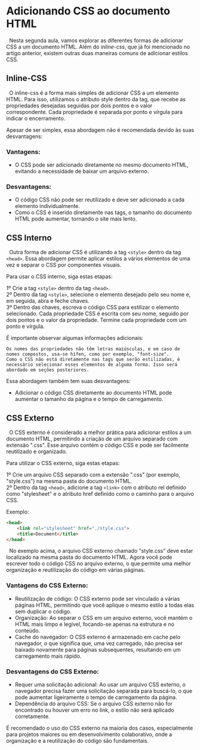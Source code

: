 # Adicionando CSS ao documento HTML

&nbsp; Nesta segunda aula, vamos explorar as diferentes formas de adicionar CSS a um documento HTML. Além do <i>inline-css</i>, que já foi mencionado no artigo anterior, existem outras duas maneiras comuns de adicionar estilos CSS.

## Inline-CSS

&nbsp; O inline-css é a forma mais simples de adicionar CSS a um elemento HTML. Para isso, utilizamos o atributo style dentro da tag, que recebe as propriedades desejadas seguidas por dois pontos e o valor correspondente. Cada propriedade é separada por ponto e vírgula para indicar o encerramento.

Apesar de ser simples, essa abordagem não é recomendada devido às suas desvantagens:

### Vantagens:

- O CSS pode ser adicionado diretamente no mesmo documento HTML, evitando a necessidade de baixar um arquivo externo.

### Desvantagens:

- O código CSS não pode ser reutilizado e deve ser adicionado a cada elemento individualmente.
- Como o CSS é inserido diretamente nas tags, o tamanho do documento HTML pode aumentar, tornando o site mais lento.

## CSS Interno

&nbsp; Outra forma de adicionar CSS é utilizando a tag ``<style>`` dentro da tag ``<head>``. Essa abordagem permite aplicar estilos a vários elementos de uma vez e separar o CSS por componentes visuais.

Para usar o CSS interno, siga estas etapas:

1º Crie a tag ``<style>`` dentro da tag ``<head>``. <br>
2º Dentro da tag ``<style>``, selecione o elemento desejado pelo seu nome e, em seguida, abra e feche chaves.<br>
3º Dentro das chaves, escreva o código CSS para estilizar o elemento selecionado. Cada propriedade CSS é escrita com seu nome, seguido por dois pontos e o valor da propriedade. Termine cada propriedade com um ponto e vírgula.<br>

É importante observar algumas informações adicionais:

    Os nomes das propriedades não têm letras maiúsculas, e em caso de nomes compostos, usa-se hífen, como por exemplo, "font-size".
    Como o CSS não está diretamente nas tags que serão estilizadas, é necessário selecionar esses elementos de alguma forma. Isso será abordado em seções posteriores.

Essa abordagem também tem suas desvantagens:

- Adicionar o código CSS diretamente ao documento HTML pode aumentar o tamanho da página e o tempo de carregamento.

## CSS Externo

&nbsp; O CSS externo é considerado a melhor prática para adicionar estilos a um documento HTML, permitindo a criação de um arquivo separado com extensão ".css". Esse arquivo contém o código CSS e pode ser facilmente reutilizado e organizado.

Para utilizar o CSS externo, siga estas etapas:

1º Crie um arquivo CSS separado com a extensão ".css" (por exemplo, "style.css") na mesma pasta do documento HTML.<br>
2º Dentro da tag ``<head>``, adicione a tag ``<link>`` com o atributo rel definido como "stylesheet" e o atributo href definido como o caminho para o arquivo CSS.<br>

Exemplo:

```html
<head>
    <link rel="stylesheet" href="./style.css">
    <title>Document</title>
</head>
```

&nbsp; No exemplo acima, o arquivo CSS externo chamado "style.css" deve estar localizado na mesma pasta do documento HTML. Agora você pode escrever todo o código CSS no arquivo externo, o que permite uma melhor organização e reutilização do código em várias páginas.

### Vantagens do CSS Externo:

- Reutilização de código: O CSS externo pode ser vinculado a várias páginas HTML, permitindo que você aplique o mesmo estilo a todas elas sem duplicar o código.
- Organização: Ao separar o CSS em um arquivo externo, você mantém o HTML mais limpo e legível, focando-se apenas na estrutura e no conteúdo.
- Cache do navegador: O CSS externo é armazenado em cache pelo navegador, o que significa que, uma vez carregado, não precisa ser baixado novamente para páginas subsequentes, resultando em um carregamento mais rápido.

### Desvantagens do CSS Externo:

- Requer uma solicitação adicional: Ao usar um arquivo CSS externo, o navegador precisa fazer uma solicitação separada para buscá-lo, o que pode aumentar ligeiramente o tempo de carregamento da página.
- Dependência do arquivo CSS: Se o arquivo CSS externo não for encontrado ou houver um erro no link, o estilo não será aplicado corretamente.

É recomendado o uso do CSS externo na maioria dos casos, especialmente para projetos maiores ou em desenvolvimento colaborativo, onde a organização e a reutilização do código são fundamentais.